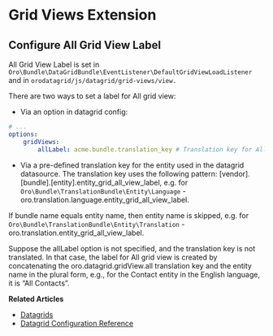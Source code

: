 <a id="customize-datagrids-extensions-grid-views"></a>

# Grid Views Extension

## Configure All Grid View Label

All Grid View Label is set in `Oro\Bundle\DataGridBundle\EventListener\DefaultGridViewLoadListener` and in `orodatagrid/js/datagrid/grid-views/view.`

There are two ways to set a label for All grid view:

* Via an option in datagrid config:

```yaml
# ...
options:
    gridViews:
        allLabel: acme.bundle.translation_key # Translation key for All label
```

* Via a pre-defined translation key for the entity used in the datagrid datasource. The translation key uses the following pattern: [vendor].[bundle].[entity].entity_grid_all_view_label, e.g. for `Oro\Bundle\TranslationBundle\Entity\Language` - oro.translation.language.entity_grid_all_view_label.

If bundle name equals entity name, then entity name is skipped, e.g. for `Oro\Bundle\TranslationBundle\Entity\Translation` - oro.translation.entity_grid_all_view_label.

Suppose the allLabel option is not specified, and the translation key is not translated. In that case, the label for All grid view is created by concatenating the oro.datagrid.gridView.all translation key and the entity name in the plural form, e.g., for the Contact entity in the English language, it is “All Contacts”.

**Related Articles**

* [Datagrids](../../../data-grids/index.md#data-grids)
* [Datagrid Configuration Reference](../../../../configuration/yaml/datagrids.md#reference-format-datagrids)
